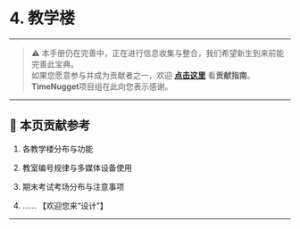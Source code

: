 # 4. 教学楼

---

> ⚠️ 本手册仍在完善中，正在进行信息收集与整合，我们希望新生到来前能完善此宝典。  
> 如果您愿意参与并成为贡献者之一，欢迎 **[点击这里](/CONTRIBUTING)** 看**贡献指南**。  
> **TimeNugget**项目组在此向您表示感谢。  

---

## 📌 本页贡献参考

1. 各教学楼分布与功能

2. 教室编号规律与多媒体设备使用

3. 期末考试考场分布与注意事项

4. ……  【欢迎您来“设计”】

---
